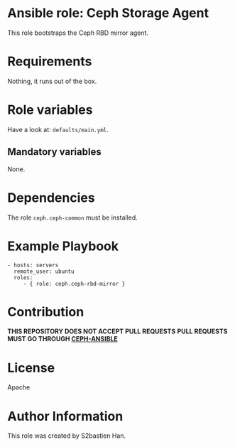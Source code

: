 # Ansible role: Ceph Storage Agent

This role bootstraps the Ceph RBD mirror agent.

# Requirements

Nothing, it runs out of the box.

# Role variables

Have a look at: `defaults/main.yml`.

## Mandatory variables

None.

# Dependencies

The role `ceph.ceph-common` must be installed.

# Example Playbook

```
- hosts: servers
  remote_user: ubuntu
  roles:
     - { role: ceph.ceph-rbd-mirror }
```

# Contribution

**THIS REPOSITORY DOES NOT ACCEPT PULL REQUESTS**
**PULL REQUESTS MUST GO THROUGH [CEPH-ANSIBLE](https://github.com/ceph/ceph-ansible)**

# License

Apache

# Author Information

This role was created by S2bastien Han.
